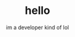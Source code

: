 <h1 style="text-align: center;">hello</h1>
<p style="text-align: center;">im a developer kind of lol</p>
